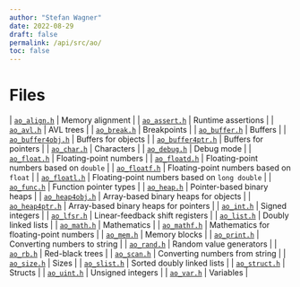 ```yaml
---
author: "Stefan Wagner"
date: 2022-08-29
draft: false
permalink: /api/src/ao/
toc: false
---
```


# Files

| [`ao_align.h`](ao_align.h.md) | Memory alignment |
| [`ao_assert.h`](ao_assert.h.md) | Runtime assertions |
| [`ao_avl.h`](ao_avl.h.md) | AVL trees |
| [`ao_break.h`](ao_break.h.md) | Breakpoints |
| [`ao_buffer.h`](ao_buffer.h.md) | Buffers |
| [`ao_buffer4obj.h`](ao_buffer4obj.h.md) | Buffers for objects |
| [`ao_buffer4ptr.h`](ao_buffer4ptr.h.md) | Buffers for pointers |
| [`ao_char.h`](ao_char.h.md) | Characters |
| [`ao_debug.h`](ao_debug.h.md) | Debug mode |
| [`ao_float.h`](ao_float.h.md) | Floating-point numbers |
| [`ao_floatd.h`](ao_floatd.h.md) | Floating-point numbers based on `double` |
| [`ao_floatf.h`](ao_floatf.h.md) | Floating-point numbers based on `float` |
| [`ao_floatl.h`](ao_floatl.h.md) | Floating-point numbers based on `long double` |
| [`ao_func.h`](ao_func.h.md) | Function pointer types |
| [`ao_heap.h`](ao_heap.h.md) | Pointer-based binary heaps |
| [`ao_heap4obj.h`](ao_heap4obj.h.md) | Array-based binary heaps for objects |
| [`ao_heap4ptr.h`](ao_heap4ptr.h.md) | Array-based binary heaps for pointers |
| [`ao_int.h`](ao_int.h.md) | Signed integers |
| [`ao_lfsr.h`](ao_lfsr.h.md) | Linear-feedback shift registers |
| [`ao_list.h`](ao_list.h.md) | Doubly linked lists |
| [`ao_math.h`](ao_math.h.md) | Mathematics |
| [`ao_mathf.h`](ao_mathf.h.md) | Mathematics for floating-point numbers |
| [`ao_mem.h`](ao_mem.h.md) | Memory blocks |
| [`ao_print.h`](ao_print.h.md) | Converting numbers to string |
| [`ao_rand.h`](ao_rand.h.md) | Random value generators |
| [`ao_rb.h`](ao_rb.h.md) | Red-black trees |
| [`ao_scan.h`](ao_scan.h.md) | Converting numbers from string |
| [`ao_size.h`](ao_size.h.md) | Sizes |
| [`ao_slist.h`](ao_slist.h.md) | Sorted doubly linked lists |
| [`ao_struct.h`](ao_struct.h.md) | Structs |
| [`ao_uint.h`](ao_uint.h.md) | Unsigned integers |
| [`ao_var.h`](ao_var.h.md) | Variables |
